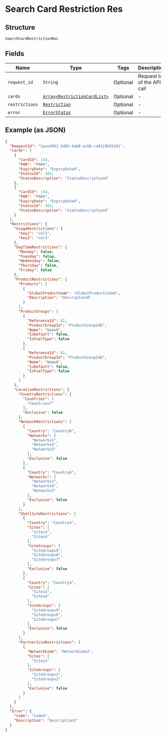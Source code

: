 
# Search Card Restriction Res

## Structure

`SearchCardRestrictionRes`

## Fields

| Name | Type | Tags | Description |
|  --- | --- | --- | --- |
| `request_id` | `String` | Optional | Request Id of the API call |
| `cards` | [`Array<RestrictionCardList>`](../../doc/models/restriction-card-list.md) | Optional | - |
| `restrictions` | [`Restriction`](../../doc/models/restriction.md) | Optional | - |
| `error` | [`ErrorStatus`](../../doc/models/error-status.md) | Optional | - |

## Example (as JSON)

```json
{
  "RequestId": "2ace3991-5d03-4a68-ac68-ca9119b25101",
  "cards": [
    {
      "CardId": 134,
      "PAN": "PAN4",
      "ExpiryDate": "ExpiryDate4",
      "StatusId": 102,
      "StatusDescription": "StatusDescription0"
    },
    {
      "CardId": 134,
      "PAN": "PAN4",
      "ExpiryDate": "ExpiryDate4",
      "StatusId": 102,
      "StatusDescription": "StatusDescription0"
    }
  ],
  "Restrictions": {
    "UsageRestrictions": {
      "key1": "val1",
      "key2": "val2"
    },
    "DayTimeRestrictions": {
      "Monday": false,
      "Tuesday": false,
      "Wednesday": false,
      "Thursday": false,
      "Friday": false
    },
    "ProductRestrictions": {
      "Products": [
        {
          "GlobalProductCode": "GlobalProductCode6",
          "Description": "Description8"
        }
      ],
      "ProductGroups": [
        {
          "ReferenceId": 82,
          "ProductGroupId": "ProductGroupId6",
          "Name": "Name0",
          "IsDefault": false,
          "IsFuelType": false
        },
        {
          "ReferenceId": 82,
          "ProductGroupId": "ProductGroupId6",
          "Name": "Name0",
          "IsDefault": false,
          "IsFuelType": false
        }
      ]
    },
    "LocationRestrictions": {
      "CountryRestrictions": {
        "Countries": [
          "Countries7"
        ],
        "Exclusive": false
      },
      "NetworkRestrictions": [
        {
          "Country": "Country6",
          "Networks": [
            "Networks3",
            "Networks4",
            "Networks5"
          ],
          "Exclusive": false
        },
        {
          "Country": "Country6",
          "Networks": [
            "Networks3",
            "Networks4",
            "Networks5"
          ],
          "Exclusive": false
        }
      ],
      "ShellSiteRestrictions": [
        {
          "Country": "Country4",
          "Sites": [
            "Sites3",
            "Sites4"
          ],
          "SiteGroups": [
            "SiteGroups9",
            "SiteGroups8",
            "SiteGroups7"
          ],
          "Exclusive": false
        },
        {
          "Country": "Country4",
          "Sites": [
            "Sites3",
            "Sites4"
          ],
          "SiteGroups": [
            "SiteGroups9",
            "SiteGroups8",
            "SiteGroups7"
          ],
          "Exclusive": false
        }
      ],
      "PartnerSiteRestrictions": [
        {
          "NetworkCode": "NetworkCode2",
          "Sites": [
            "Sites3"
          ],
          "SiteGroups": [
            "SiteGroups1",
            "SiteGroups2"
          ],
          "Exclusive": false
        }
      ]
    }
  },
  "Error": {
    "Code": "Code4",
    "Description": "Description2"
  }
}
```


